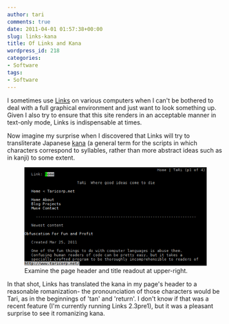 ```yaml
---
author: tari
comments: true
date: 2011-04-01 01:57:38+00:00
slug: links-kana
title: Of Links and Kana
wordpress_id: 218
categories:
- Software
tags:
- Software
---
```


I sometimes use [Links](http://links.twibright.com/) on various computers when I
can't be bothered to deal with a full graphical environment and just want to
look something up. Given I also try to ensure that this site renders in an
acceptable manner in text-only mode, Links is indispensable at times.

Now imagine my surprise when I discovered that Links will try to transliterate
Japanese [kana](http://en.wikipedia.org/wiki/Kana) (a general term for the
scripts in which characters correspond to syllables, rather than more abstract
ideas such as in kanji) to some extent.

<figure>
    <img src="/images/2011/links-kana.png"
         alt="Links romanizing some kana on this page." />
    <figcaption>Examine the page header and title readout at upper-right.</figcaption>
</figure>

In that shot, Links has translated the kana in my page's header to a reasonable
romanization- the pronounciation of those characters would be Tari, as in the
beginnings of 'tan' and 'return'. I don't know if that was a recent feature (I'm
currently running Links 2.3pre1), but it was a pleasant surprise to see it
romanizing kana.
